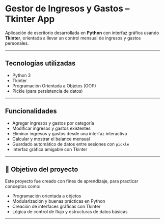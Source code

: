 
# Gestor de Ingresos y Gastos – Tkinter App

Aplicación de escritorio desarrollada en **Python** con interfaz gráfica usando **Tkinter**, orientada a llevar un control mensual de ingresos y gastos personales. 

---

## Tecnologías utilizadas

- Python 3
- Tkinter
- Programación Orientada a Objetos (OOP)
- Pickle (para persistencia de datos)

---

## Funcionalidades

- Agregar ingresos y gastos por categoría
- Modificar ingresos y gastos existentes
- Eliminar ingresos y gastos desde una interfaz interactiva
- Calcular y mostrar el balance mensual
- Guardado automático de datos entre sesiones con `pickle`
- Interfaz gráfica amigable con Tkinter

---

## 🧠 Objetivo del proyecto

Este proyecto fue creado con fines de aprendizaje, para practicar conceptos como:

- Programación orientada a objetos
- Modularización y buenas prácticas en Python
- Creación de interfaces gráficas con Tkinter
- Lógica de control de flujo y estructuras de datos básicas

---
